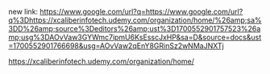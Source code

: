 new link: https://www.google.com/url?q=https://www.google.com/url?q%3Dhttps://xcaliberinfotech.udemy.com/organization/home/%26amp;sa%3DD%26amp;source%3Deditors%26amp;ust%3D1700552901757523%26amp;usg%3DAOvVaw3GYWmc7ipmU6KsEsscJxHP&sa=D&source=docs&ust=1700552901766698&usg=AOvVaw2qEnY8GRinSz2wNMaJNXTj

https://xcaliberinfotech.udemy.com/organization/home/
